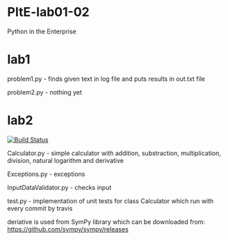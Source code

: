 # PItE-lab01-02
Python in the Enterprise


# lab1

problem1.py - finds given text in log file and puts results in out.txt file

problem2.py - nothing yet


# lab2
[![Build Status](https://travis-ci.org/piotrcholody/PItE.svg?branch=master)](https://travis-ci.org/piotrcholody/PItE)

Calculator.py - simple calculator with addition, substraction, multiplication, division, natural logarithm and derivative

Exceptions.py - exceptions

InputDataValidator.py - checks input

test.py - implementation of unit tests for class Calculator which run with every commit by travis 

deriative is used from SymPy library which can be downloaded from: https://github.com/sympy/sympy/releases
